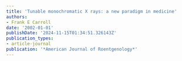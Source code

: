 ```yaml
---
title: 'Tunable monochromatic X rays: a new paradigm in medicine'
authors:
- Frank E Carroll
date: '2002-01-01'
publishDate: '2024-11-15T01:34:51.326143Z'
publication_types:
- article-journal
publication: '*American Journal of Roentgenology*'
---
```

